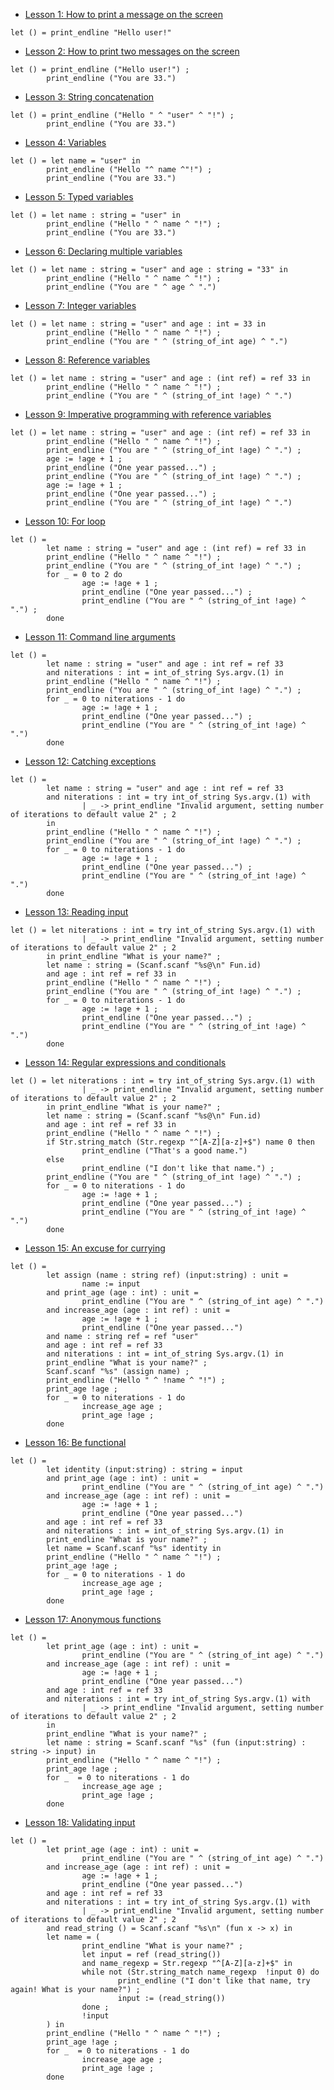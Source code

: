 
* [Lesson 1: How to print a message on the screen](6c9383c6108f8438c47e5841cea595c2)
```
let () = print_endline "Hello user!"
```
* [Lesson 2: How to print two messages on the screen](00c8a6999f45bbcec57cf9b0777d5af2)
```
let () = print_endline ("Hello user!") ;
        print_endline ("You are 33.")
```
* [Lesson 3: String concatenation](659aa91d17d178fcd85efa66c1cb5bd5)
```
let () = print_endline ("Hello " ^ "user" ^ "!") ;
        print_endline ("You are 33.")
```
* [Lesson 4: Variables](a39d458217b4b440b7566d92b190bfb7)
```
let () = let name = "user" in
        print_endline ("Hello "^ name ^"!") ;
        print_endline ("You are 33.")
```
* [Lesson 5: Typed variables](8fc2679761cbdef8829dcafbed937491)
```
let () = let name : string = "user" in
        print_endline ("Hello " ^ name ^ "!") ;
        print_endline ("You are 33.")
```
* [Lesson 6: Declaring multiple variables](500aa18fcbf6744600aa02fe13e74357)
```
let () = let name : string = "user" and age : string = "33" in
        print_endline ("Hello " ^ name ^ "!") ;
        print_endline ("You are " ^ age ^ ".")
```
* [Lesson 7: Integer variables](97da4a0e1e41406c38d3683e962f4e75)
```
let () = let name : string = "user" and age : int = 33 in
        print_endline ("Hello " ^ name ^ "!") ;
        print_endline ("You are " ^ (string_of_int age) ^ ".")
```
* [Lesson 8: Reference variables](f9092254c0124cd6546206095344c782)
```
let () = let name : string = "user" and age : (int ref) = ref 33 in
        print_endline ("Hello " ^ name ^ "!") ;
        print_endline ("You are " ^ (string_of_int !age) ^ ".")
```
* [Lesson 9: Imperative programming with reference variables](fe4c554998d47759827a7c4895b197a5)
```
let () = let name : string = "user" and age : (int ref) = ref 33 in
        print_endline ("Hello " ^ name ^ "!") ;
        print_endline ("You are " ^ (string_of_int !age) ^ ".") ;
        age := !age + 1 ;
        print_endline ("One year passed...") ;
        print_endline ("You are " ^ (string_of_int !age) ^ ".") ;
        age := !age + 1 ;
        print_endline ("One year passed...") ;
        print_endline ("You are " ^ (string_of_int !age) ^ ".")
```
* [Lesson 10: For loop](45c459dca8314d9926338244c9690c77)
```
let () =
        let name : string = "user" and age : (int ref) = ref 33 in
        print_endline ("Hello " ^ name ^ "!") ;
        print_endline ("You are " ^ (string_of_int !age) ^ ".") ;
        for _ = 0 to 2 do
                age := !age + 1 ;
                print_endline ("One year passed...") ;
                print_endline ("You are " ^ (string_of_int !age) ^ ".") ;
        done
```
* [Lesson 11: Command line arguments](7304045fd49c0d9543307b3a49a0432e)
```
let () =
        let name : string = "user" and age : int ref = ref 33
        and niterations : int = int_of_string Sys.argv.(1) in
        print_endline ("Hello " ^ name ^ "!") ;
        print_endline ("You are " ^ (string_of_int !age) ^ ".") ;
        for _ = 0 to niterations - 1 do
                age := !age + 1 ;
                print_endline ("One year passed...") ;
                print_endline ("You are " ^ (string_of_int !age) ^ ".")
        done
```
* [Lesson 12: Catching exceptions](ed5be84f91591317bea45b1aa5f727e4)
```
let () =
        let name : string = "user" and age : int ref = ref 33
        and niterations : int = try int_of_string Sys.argv.(1) with
                | _ -> print_endline "Invalid argument, setting number of iterations to default value 2" ; 2
        in
        print_endline ("Hello " ^ name ^ "!") ;
        print_endline ("You are " ^ (string_of_int !age) ^ ".") ;
        for _ = 0 to niterations - 1 do
                age := !age + 1 ;
                print_endline ("One year passed...") ;
                print_endline ("You are " ^ (string_of_int !age) ^ ".")
        done
```
* [Lesson 13: Reading input](70f8b5317029bfd55d5deb10d3c8228a)
```
let () = let niterations : int = try int_of_string Sys.argv.(1) with
                | _ -> print_endline "Invalid argument, setting number of iterations to default value 2" ; 2
        in print_endline "What is your name?" ;
        let name : string = (Scanf.scanf "%s@\n" Fun.id)
        and age : int ref = ref 33 in
        print_endline ("Hello " ^ name ^ "!") ;
        print_endline ("You are " ^ (string_of_int !age) ^ ".") ;
        for _ = 0 to niterations - 1 do
                age := !age + 1 ;
                print_endline ("One year passed...") ;
                print_endline ("You are " ^ (string_of_int !age) ^ ".")
        done
```
* [Lesson 14: Regular expressions and conditionals](74b766983268f36462eb72b7879745ce)
```
let () = let niterations : int = try int_of_string Sys.argv.(1) with
                | _ -> print_endline "Invalid argument, setting number of iterations to default value 2" ; 2
        in print_endline "What is your name?" ;
        let name : string = (Scanf.scanf "%s@\n" Fun.id)
        and age : int ref = ref 33 in
        print_endline ("Hello " ^ name ^ "!") ;
        if Str.string_match (Str.regexp "^[A-Z][a-z]+$") name 0 then
                print_endline ("That's a good name.")
        else
                print_endline ("I don't like that name.") ;
        print_endline ("You are " ^ (string_of_int !age) ^ ".") ;
        for _ = 0 to niterations - 1 do
                age := !age + 1 ;
                print_endline ("One year passed...") ;
                print_endline ("You are " ^ (string_of_int !age) ^ ".")
        done
```
* [Lesson 15: An excuse for currying](432f3e87404930c2a12fbbd740e208ea)
```
let () =
        let assign (name : string ref) (input:string) : unit =
                name := input
        and print_age (age : int) : unit =
                print_endline ("You are " ^ (string_of_int age) ^ ".")
        and increase_age (age : int ref) : unit = 
                age := !age + 1 ;
                print_endline ("One year passed...")
        and name : string ref = ref "user"
        and age : int ref = ref 33
        and niterations : int = int_of_string Sys.argv.(1) in
        print_endline "What is your name?" ;
        Scanf.scanf "%s" (assign name) ;
        print_endline ("Hello " ^ !name ^ "!") ;
        print_age !age ;
        for _ = 0 to niterations - 1 do
                increase_age age ;
                print_age !age ;
        done
```
* [Lesson 16: Be functional](84247f2db057c210bcf87e7356862a56)
```
let () =
        let identity (input:string) : string = input
        and print_age (age : int) : unit =
                print_endline ("You are " ^ (string_of_int age) ^ ".")
        and increase_age (age : int ref) : unit = 
                age := !age + 1 ;
                print_endline ("One year passed...")
        and age : int ref = ref 33
        and niterations : int = int_of_string Sys.argv.(1) in
        print_endline "What is your name?" ;
        let name = Scanf.scanf "%s" identity in
        print_endline ("Hello " ^ name ^ "!") ;
        print_age !age ;
        for _ = 0 to niterations - 1 do
                increase_age age ;
                print_age !age ;
        done
```
* [Lesson 17: Anonymous functions](1b82e9253896bd5c867a1a9b5ead1e2e)
```
let () =
        let print_age (age : int) : unit =
                print_endline ("You are " ^ (string_of_int age) ^ ".")
        and increase_age (age : int ref) : unit = 
                age := !age + 1 ;
                print_endline ("One year passed...")
        and age : int ref = ref 33
        and niterations : int = try int_of_string Sys.argv.(1) with
                | _ -> print_endline "Invalid argument, setting number of iterations to default value 2" ; 2
        in
        print_endline "What is your name?" ;
        let name : string = Scanf.scanf "%s" (fun (input:string) : string -> input) in
        print_endline ("Hello " ^ name ^ "!") ;
        print_age !age ;
        for _  = 0 to niterations - 1 do
                increase_age age ;
                print_age !age ;
        done
```
* [Lesson 18: Validating input](f9c8c7ad2717ceaf9a9b42e5139f4316)
```
let () =
        let print_age (age : int) : unit =
                print_endline ("You are " ^ (string_of_int age) ^ ".")
        and increase_age (age : int ref) : unit = 
                age := !age + 1 ;
                print_endline ("One year passed...")
        and age : int ref = ref 33
        and niterations : int = try int_of_string Sys.argv.(1) with
                | _ -> print_endline "Invalid argument, setting number of iterations to default value 2" ; 2
        and read_string () = Scanf.scanf "%s\n" (fun x -> x) in
        let name = (
                print_endline "What is your name?" ;
                let input = ref (read_string())
                and name_regexp = Str.regexp "^[A-Z][a-z]+$" in
                while not (Str.string_match name_regexp  !input 0) do
                        print_endline ("I don't like that name, try again! What is your name?") ;
                        input := (read_string())
                done ;
                !input
        ) in
        print_endline ("Hello " ^ name ^ "!") ;
        print_age !age ;
        for _  = 0 to niterations - 1 do
                increase_age age ;
                print_age !age ;
        done
```
